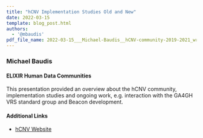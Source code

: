 ```yaml
---
title: "hCNV Implementation Studies Old and New"
date: 2022-03-15
template: blog_post.html 
authors:
  - '@mbaudis'
pdf_file_name: 2022-03-15___Michael-Baudis__hCNV-community-2019-2021_wrap-up.pdf
---
```



### Michael Baudis
#### ELIXIR Human Data Communities

This presentation provided an overview about the hCNV community, implementation studies
and ongoing work, e.g. interaction with the GA4GH VRS standard group and Beacon development.

#### Additional Links

* [hCNV Website](https://cnvar.org)
